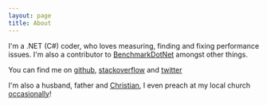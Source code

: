 ```yaml
---
layout: page
title: About
---
```


<p class="message">
  I'm a .NET (C#) coder, who loves measuring, finding and fixing performance issues. 
  I'm also a contributor to <a href="https://github.com/PerfDotNet/BenchmarkDotNet" target="_blank">BenchmarkDotNet</a> amongst other things.
</p>

You can find me on <a href="https://github.com/mattwarren/" target="_blank">github</a>, <a href="http://stackoverflow.com/users/4500/matt-warren" target="_blank">stackoverflow</a> and <a href="https://twitter.com/matthewwarren" target="_blank">twitter</a>

I'm also a husband, father and <a href="http://www.sloughbaptistchurch.org.uk/" target="_blank">Christian</a>, I even preach at my local church <a href="http://www.sloughbaptistchurch.org.uk/churchbuilder/medialib.php?q=%22Warren%22" target="_blank">occasionally</a>!